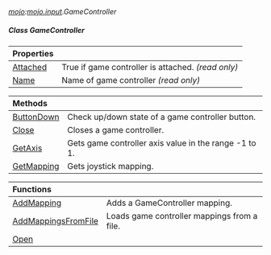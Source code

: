 _[mojo](../../modules/mojo/mojo-module.md):[mojo.input](../../modules/mojo/mojo-input.md).GameController_
##### Class GameController

| Properties | |
|:---|:---|
| [Attached](mojo-input-gamecontroller-attached.md) | True if game controller is attached. _(read only)_ |
| [Name](mojo-input-gamecontroller-name.md) | Name of game controller _(read only)_ |

| Methods | |
|:---|:---|
| [ButtonDown](mojo-input-gamecontroller-buttondown.md) | Check up/down state of a game controller button. |
| [Close](mojo-input-gamecontroller-close.md) | Closes a game controller. |
| [GetAxis](mojo-input-gamecontroller-getaxis.md) | Gets game controller axis value in the range -1 to 1. |
| [GetMapping](mojo-input-gamecontroller-getmapping.md) | Gets joystick mapping. |

| Functions | |
|:---|:---|
| [AddMapping](mojo-input-gamecontroller-addmapping.md) | Adds a GameController mapping. |
| [AddMappingsFromFile](mojo-input-gamecontroller-addmappingsfromfile.md) | Loads game controller mappings from a file. |
| [Open](mojo-input-gamecontroller-open.md) |  |
